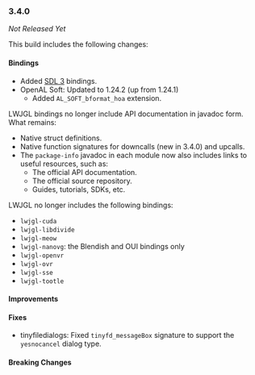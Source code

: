 ### 3.4.0

_Not Released Yet_

This build includes the following changes:

#### Bindings

- Added [SDL 3](https://libsdl.org/) bindings.
- OpenAL Soft: Updated to 1.24.2 (up from 1.24.1)
  * Added `AL_SOFT_bformat_hoa` extension.

LWJGL bindings no longer include API documentation in javadoc form. What remains: 

- Native struct definitions.
- Native function signatures for downcalls (new in 3.4.0) and upcalls.
- The `package-info` javadoc in each module now also includes links to useful resources, such as: 
  * The official API documentation.
  * The official source repository.
  * Guides, tutorials, SDKs, etc.

LWJGL no longer includes the following bindings:

- `lwjgl-cuda`
- `lwjgl-libdivide`
- `lwjgl-meow`
- `lwjgl-nanovg`: the Blendish and OUI bindings only
- `lwjgl-openvr`
- `lwjgl-ovr`
- `lwjgl-sse`
- `lwjgl-tootle`

#### Improvements

#### Fixes

- tinyfiledialogs: Fixed `tinyfd_messageBox` signature to support the `yesnocancel` dialog type.

#### Breaking Changes
